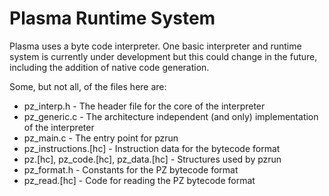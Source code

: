 # Plasma Runtime System

Plasma uses a byte code interpreter.  One basic interpreter and runtime
system is currently under development but this could change in the future,
including the addition of native code generation.

Some, but not all, of the files here are:

* pz\_interp.h - The header file for the core of the interpreter
* pz\_generic.c - The architecture independent (and only) implementation
                 of the interpreter
* pz\_main.c - The entry point for pzrun
* pz\_instructions.[hc] - Instruction data for the bytecode format
* pz.[hc], pz\_code.[hc], pz\_data.[hc] - Structures used by pzrun
* pz\_format.h - Constants for the PZ bytecode format
* pz\_read.[hc] - Code for reading the PZ bytecode format

